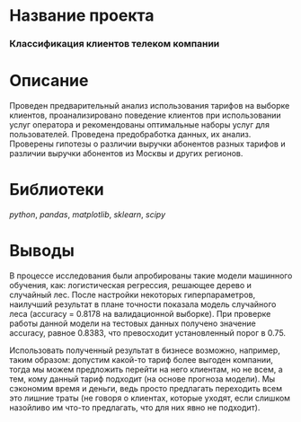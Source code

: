# Название проекта

### Классификация клиентов телеком компании

# Описание

Проведен предварительный анализ использования тарифов на выборке клиентов,
проанализировано поведение клиентов при использовании услуг оператора и
рекомендованы оптимальные наборы услуг для пользователей. Проведена предобработка
данных, их анализ. Проверены гипотезы о различии выручки абонентов разных тарифов и
различии выручки абонентов из Москвы и других регионов.

# Библиотеки

_python_, _pandas_, _matplotlib_, _sklearn_, _scipy_

# Выводы

В процессе исследования были апробированы такие модели машинного обучения, как: логистическая регрессия, решающее дерево и случайный лес. 
После настройки некоторых гиперпараметров, наилучший результат в плане точности показала модель случайного леса (accuracy = 0.8178 на валидационной выборке). 
При проверке работы данной модели на тестовых данных получено значение accuracy, равное 0.8383, что превосходит установленный порог в 0.75.

Использовать полученный результат в бизнесе возможно, например, таким образом: допустим какой-то тариф более выгоден компании, тогда мы можем предложить перейти на него клиентам, 
но не всем, а тем, кому данный тариф подходит (на основе прогноза модели). 
Мы сэкономим время и деньги, ведь просто предлагать переходить всем это лишние траты (не говоря о клиентах, которые уходят, если слишком назойливо им что-то предлагать, что для них явно не подходит).
